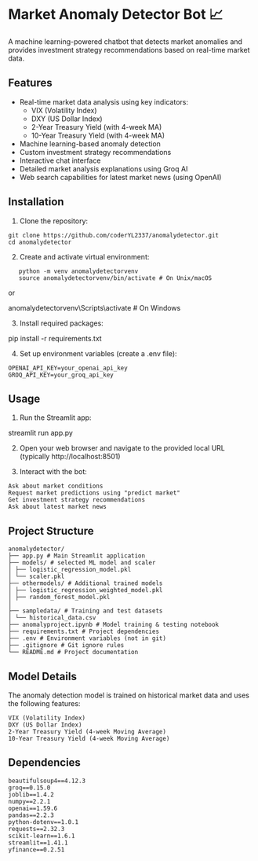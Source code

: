 # Market Anomaly Detector Bot 📈

A machine learning-powered chatbot that detects market anomalies and provides investment strategy recommendations based on real-time market data.

## Features

- Real-time market data analysis using key indicators:
  - VIX (Volatility Index)
  - DXY (US Dollar Index)
  - 2-Year Treasury Yield (with 4-week MA)
  - 10-Year Treasury Yield (with 4-week MA)
- Machine learning-based anomaly detection
- Custom investment strategy recommendations
- Interactive chat interface
- Detailed market analysis explanations using Groq AI
- Web search capabilities for latest market news (using OpenAI)

## Installation

1. Clone the repository:
```
git clone https://github.com/coderYL2337/anomalydetector.git
cd anomalydetector
```

2. Create and activate virtual environment:
```
   python -m venv anomalydetectorvenv
   source anomalydetectorvenv/bin/activate # On Unix/macOS
```

   or

  anomalydetectorvenv\Scripts\activate # On Windows

3. Install required packages:

pip install -r requirements.txt

4. Set up environment variables (create a .env file):
```
OPENAI_API_KEY=your_openai_api_key
GROQ_API_KEY=your_groq_api_key
```
## Usage

1. Run the Streamlit app:

streamlit run app.py

2. Open your web browser and navigate to the provided local URL (typically http://localhost:8501)
   
3. Interact with the bot:
```
Ask about market conditions
Request market predictions using "predict market"
Get investment strategy recommendations
Ask about latest market news
```
## Project Structure
```
anomalydetector/
├── app.py # Main Streamlit application
├── models/ # selected ML model and scaler
│ ├── logistic_regression_model.pkl
│ └── scaler.pkl
├── othermodels/ # Additional trained models
│ ├── logistic_regression_weighted_model.pkl
│ ├── random_forest_model.pkl
│ 
├── sampledata/ # Training and test datasets
│ └── historical_data.csv
├── anomalyproject.ipynb # Model training & testing notebook
├── requirements.txt # Project dependencies
├── .env # Environment variables (not in git)
├── .gitignore # Git ignore rules
└── README.md # Project documentation
```

## Model Details
The anomaly detection model is trained on historical market data and uses the following features:
```
VIX (Volatility Index)
DXY (US Dollar Index)
2-Year Treasury Yield (4-week Moving Average)
10-Year Treasury Yield (4-week Moving Average)
```
## Dependencies
```
beautifulsoup4==4.12.3
groq==0.15.0
joblib==1.4.2
numpy==2.2.1
openai==1.59.6
pandas==2.2.3
python-dotenv==1.0.1
requests==2.32.3
scikit-learn==1.6.1
streamlit==1.41.1
yfinance==0.2.51
```
